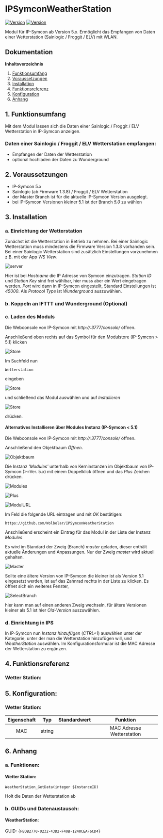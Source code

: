# IPSymconWeatherStation
[![Version](https://img.shields.io/badge/Symcon-PHPModul-red.svg)](https://www.symcon.de/service/dokumentation/entwicklerbereich/sdk-tools/sdk-php/)
[![Version](https://img.shields.io/badge/Symcon%20Version-5.0%20%3E-green.svg)](https://www.symcon.de/forum/threads/38222-IP-Symcon-5-0-verf%C3%BCgbar)


Modul für IP-Symcon ab Version 5.x. Ermöglicht das Empfangen von Daten einer Wetterstation (Sainlogic / Froggit / ELV) mit WLAN.

## Dokumentation

**Inhaltsverzeichnis**

1. [Funktionsumfang](#1-funktionsumfang)  
2. [Voraussetzungen](#2-voraussetzungen)  
3. [Installation](#3-installation)  
4. [Funktionsreferenz](#4-funktionsreferenz)
5. [Konfiguration](#5-konfiguartion)  
6. [Anhang](#6-anhang)  

## 1. Funktionsumfang

Mit dem Modul lassen sich die Daten einer Sainlogic / Froggit / ELV Wetterstation in IP-Symcon anzeigen.  

### Daten einer Sainlogic / Froggit / ELV Wetterstation empfangen:  

 - Empfangen der Daten der Wetterstation 
 - optional hochladen der Daten zu Wunderground
  

## 2. Voraussetzungen

 - IP-Symcon 5.x
 - Sainlogic (ab Firmware 1.3.8) / Froggit / ELV Wetterstation
 - der Master Branch ist für die aktuelle IP-Symcon Version ausgelegt.
 - bei IP-Symcon Versionen kleiner 5.1 ist der Branch _5.0_ zu wählen

## 3. Installation

### a. Einrichtung der Wetterstation

Zunächst ist die Wetterstation in Betrieb zu nehmen. 
Bei einer Sainlogic Wetterstation muss mindestens die Firmware Version 1.3.8 vorhanden sein. Bei einer Sainlogic Wetterstation sind zusätzlich Einstellungen vorzunehmen z.B. mit der App _WS View_.

![server](img/custom_server.png?raw=true "server")

Hier ist bei _Hostname_ die IP Adresse von Symcon einzutragen.
_Station ID_ und _Station Key_ sind frei wählbar, hier muss aber ein Wert eingetragen werden. _Port_ wird dann in IP-Symcon eingestellt, Standard Einstellungen ist _45000_.
Als _Protocol Type_ ist _Wunderground_ auszuwählen. 


### b. Koppeln an IFTTT und Wunderground (Optional)

### c. Laden des Moduls

Die Webconsole von IP-Symcon mit _http://<IP-Symcon IP>:3777/console/_ öffnen. 


Anschließend oben rechts auf das Symbol für den Modulstore (IP-Symcon > 5.1) klicken

![Store](img/store_icon.png?raw=true "open store")

Im Suchfeld nun

```
Wetterstation
```  

eingeben

![Store](img/module_store_search.png?raw=true "module search")

und schließend das Modul auswählen und auf _Installieren_

![Store](img/install.png?raw=true "install")

drücken.


#### Alternatives Installieren über Modules Instanz (IP-Symcon < 5.1)

Die Webconsole von IP-Symcon mit _http://<IP-Symcon IP>:3777/console/_ öffnen. 

Anschließend den Objektbaum _Öffnen_.

![Objektbaum](img/objektbaum.png?raw=true "Objektbaum")	

Die Instanz _'Modules'_ unterhalb von Kerninstanzen im Objektbaum von IP-Symcon (>=Ver. 5.x) mit einem Doppelklick öffnen und das  _Plus_ Zeichen drücken.

![Modules](img/Modules.png?raw=true "Modules")	

![Plus](img/plus.png?raw=true "Plus")	

![ModulURL](img/add_module.png?raw=true "Add Module")
 
Im Feld die folgende URL eintragen und mit _OK_ bestätigen:

```
https://github.com/Wolbolar/IPSymconWeatherStation
```  
	        
Anschließend erscheint ein Eintrag für das Modul in der Liste der Instanz _Modules_    

Es wird im Standard der Zweig (Branch) _master_ geladen, dieser enthält aktuelle Änderungen und Anpassungen.
Nur der Zweig _master_ wird aktuell gehalten.

![Master](img/master.png?raw=true "master") 

Sollte eine ältere Version von IP-Symcon die kleiner ist als Version 5.1 eingesetzt werden, ist auf das Zahnrad rechts in der Liste zu klicken.
Es öffnet sich ein weiteres Fenster,

![SelectBranch](img/select_branch.png?raw=true "select branch") 

hier kann man auf einen anderen Zweig wechseln, für ältere Versionen kleiner als 5.1 ist hier
_Old-Version_ auszuwählen. 

### d. Einrichtung in IPS

In IP-Symcon nun _Instanz hinzufügen_ (_CTRL+1_) auswählen unter der Kategorie, unter der man die Wetterstation hinzufügen will, und _WeatherStation_ auswählen.
Im Konfigurationsformular ist die MAC Adresse der Wetterstation zu ergänzen.

## 4. Funktionsreferenz

### Wetter Station:
	


## 5. Konfiguration:

### Wetter Station:

| Eigenschaft | Typ     | Standardwert | Funktion                                  |
| :---------: | :-----: | :----------: | :---------------------------------------: |
| MAC         | string  |              | MAC Adresse Wetterstation                 |


## 6. Anhang

###  a. Funktionen:

#### Wetter Station:

`WeatherStation_GetData(integer $InstanceID)`

Holt die Daten der Wetterstation ab


###  b. GUIDs und Datenaustausch:

#### WeatherStation:

GUID: `{FBDB2770-0232-43D2-F40B-1240CEAF6CD4}` 